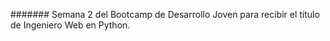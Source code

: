 ####### Semana 2 del Bootcamp de Desarrollo Joven para recibir el título de Ingeniero Web en Python.


